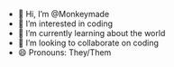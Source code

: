 - 👋 Hi, I’m @Monkeymade
- 👀 I’m interested in coding
- 🌱 I’m currently learning about the world
- 💞️ I’m looking to collaborate on coding
- 😄 Pronouns: They/Them

<!---
Monkeymade/Monkeymade is a ✨ special ✨ repository because its `README.md` (this file) appears on your GitHub profile.
You can click the Preview link to take a look at your changes.
--->
